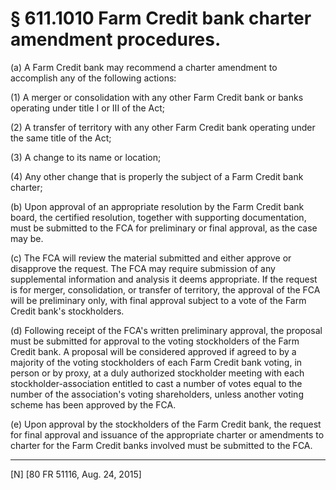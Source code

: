 # § 611.1010   Farm Credit bank charter amendment procedures.

(a) A Farm Credit bank may recommend a charter amendment to accomplish any of the following actions:


(1) A merger or consolidation with any other Farm Credit bank or banks operating under title I or III of the Act;


(2) A transfer of territory with any other Farm Credit bank operating under the same title of the Act;


(3) A change to its name or location;


(4) Any other change that is properly the subject of a Farm Credit bank charter;


(b) Upon approval of an appropriate resolution by the Farm Credit bank board, the certified resolution, together with supporting documentation, must be submitted to the FCA for preliminary or final approval, as the case may be.


(c) The FCA will review the material submitted and either approve or disapprove the request. The FCA may require submission of any supplemental information and analysis it deems appropriate. If the request is for merger, consolidation, or transfer of territory, the approval of the FCA will be preliminary only, with final approval subject to a vote of the Farm Credit bank's stockholders.


(d) Following receipt of the FCA's written preliminary approval, the proposal must be submitted for approval to the voting stockholders of the Farm Credit bank. A proposal will be considered approved if agreed to by a majority of the voting stockholders of each Farm Credit bank voting, in person or by proxy, at a duly authorized stockholder meeting with each stockholder-association entitled to cast a number of votes equal to the number of the association's voting shareholders, unless another voting scheme has been approved by the FCA.


(e) Upon approval by the stockholders of the Farm Credit bank, the request for final approval and issuance of the appropriate charter or amendments to charter for the Farm Credit banks involved must be submitted to the FCA.



---

[N] [80 FR 51116, Aug. 24, 2015]




